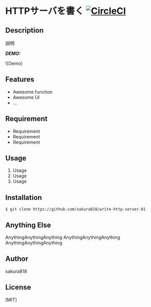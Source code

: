 # HTTPサーバを書く  [![CircleCI](https://circleci.com/gh/sakura818/write-http-server-01.svg?style=svg)](https://circleci.com/gh/sakura818/write-http-server-01)

## Description

説明

***DEMO:***

![Demo]

## Features

- Awesome function
- Awesome UI
- ...

## Requirement

- Requirement
- Requirement
- Requirement

## Usage

1. Usage
2. Usage
3. Usage

## Installation

    $ git clone https://github.com/sakura818/write-http-server-01

## Anything Else

AnythingAnythingAnything
AnythingAnythingAnything
AnythingAnythingAnything

## Author

sakura818

## License

[MIT]
